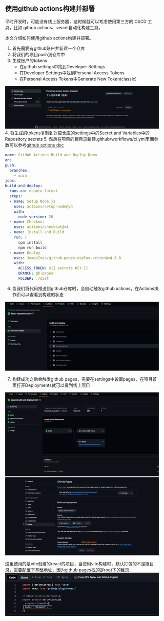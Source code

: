 ## 使用github actions构建并部署

  平时开发时，可能没有线上服务器，这时候就可以考虑使用第三方的 CI/CD 工具，比如 github actions、vercel自动化构建工具。

  本文介绍如何使用github actions构建并部署。
  1.  首先需要有github账户并新建一个仓库
  2.  将我们的项目push到仓库中
  3.  生成账户的tokens
      + 在github settings中找到Developer Settings
      + 在Developer Settings中找到Personal Access Tokens
      + 在Personal Access Tokens中Generate New Token(classic)

  ![alt text](image.png)
  4.  将生成的tokens复制到对应仓库的settings中的Secret and Variables中的Repository secrets
  5.  然后在项目的根目录新建.github/workflows/ci.yml里面参数可以参考[github actions doc](https://docs.github.com/en/actions/learn-github-actions/understanding-github-actions)
  ```yaml
name: GitHub Actions Build and Deploy Demo
on:
  push:
    branches:
      - main
jobs:
  build-and-deploy:
    runs-on: ubuntu-latest
    steps:
    - name: Setup Node.js
      uses: actions/setup-node@v4
      with:
        node-version: 20
    - name: Checkout
      uses: actions/checkout@v4
    - name: Install and Build
      run: |
        npm install
        npm run build
    - name: Deploy
      uses: JamesIves/github-pages-deploy-action@v4.6.0
      with:
        ACCESS_TOKEN: ${{ secrets.KEY }}
        BRANCH: gh-pages
        FOLDER: ./dist
  ```
  6.  当我们将代码推送到github仓库时，会自动触发github actions，在Actions操作页可以查看到构建的状态
   
  ![alt text](image-1.png)

  7.  构建成功之后会触发github pages，需要在settings中设置pages，在项目首页打开Deployments就可以看到线上项目
   
  ![alt text](image-2.png)
  ![alt text](image-3.png)

  这里使用的是vite创建的react的项目，当使用vite构建时，默认打包的不是跟目录，需要配置下基础地址，因为github pages找的是root下的目录
  ![alt text](image-4.png)

  
